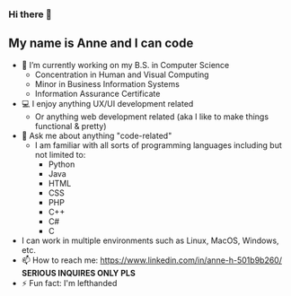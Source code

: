 ### Hi there 👋 
## My name is Anne and I can code

- 🔭 I’m currently working on my B.S. in Computer Science
  - Concentration in Human and Visual Computing
  - Minor in Business Information Systems
  - Information Assurance Certificate
- 💻 I enjoy anything UX/UI development related
  - Or anything web development related (aka I like to make things functional & pretty)
- 💬 Ask me about anything "code-related"
  - I am familiar with all sorts of programming languages including but not limited to:
    * Python
    * Java
    * HTML
    * CSS
    * PHP
    * C++
    * C#
    * C
- I can work in multiple environments such as Linux, MacOS, Windows, etc.
- 📫 How to reach me: https://www.linkedin.com/in/anne-h-501b9b260/ **SERIOUS INQUIRES ONLY PLS**
- ⚡ Fun fact: I'm lefthanded
